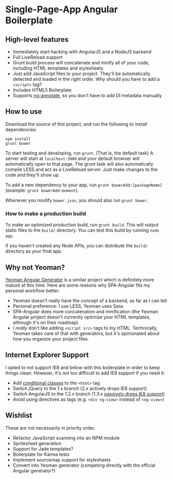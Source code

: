 # Single-Page-App Angular Boilerplate

## High-level features

- Immediately start hacking with AngularJS and a NodeJS backend
- Full LiveReload support
- Grunt build process will concatenate and minify all of your code, including HTML templates and stylesheets
- Just add JavaScript files to your project. They'll be automatically detected and loaded in the right order. Why should you have to add a `<script>` tag?
- Includes HTML5 Boilerplate
- Supports [ng-annotate](https://github.com/olov/ng-annotate), so you don't have to add DI metadata manually

## How to use

Download the source of this project, and run the following to install dependencies:

    npm install
    grunt bower

To start testing and developing, run `grunt`. (That is, the default task) A server will start at `localhost:3000` and your default browser will automatically open to that page. The grunt task will also automatically compile LESS and act as a LiveReload server. Just make changes to the code and they'll show up.

To add a new dependency to your app, run `grunt bowerAdd:[packageName]` (example: `grunt bowerAdd:moment`).

Whenever you modify `bower.json`, you should also run `grunt bower`.

### How to make a production build

To make an optimized production build, run `grunt build`. This will output static files to the `build/` directory. You can test this build by running `node app`.

If you haven't created any Node APIs, you can distribute the `build/` directory as your final app.

## Why not Yeoman?

[Yeoman Angular Generator](https://github.com/yeoman/generator-angular) is a similar project which is definitely more mature at this time. Here are some reasons why SPA-Angular fits my personal workflow better:

- Yeoman doesn't really have the concept of a backend, as far as I can tell
- Personal preference: I use LESS, Yeoman uses Sass
- SPA-Angular does more concatenation and minification (the Yeoman Angular project doesn't currently optimize your HTML templates, although it's on their roadmap)
- I *really* don't like adding `<script src>` tags to my HTML. Technically, Yeoman takes care of that with generators, but it's opinionated about how you organize your project files.

## Internet Explorer Support

I opted to not support IE8 and below with this boilerplate in order to keep things clean. However, it's not too difficult to add IE8 support if you need it:

- Add [conditional classes](http://www.paulirish.com/2008/conditional-stylesheets-vs-css-hacks-answer-neither/) to the `<html>` tag
- Switch jQuery to the 1.x branch (2.x actively drops IE8 support)
- Switch AngularJS to the 1.2.x branch (1.3.x [passively drops IE8 support](http://blog.angularjs.org/2013/12/angularjs-13-new-release-approaches.html))
- Avoid using directives as tags (e.g. `<div ng-view>` instead of `<ng-view>`)

## Wishlist

These are not necessarily in priority order.

- Refactor JavaScript scanning into an NPM module
- Spritesheet generation
- Support for Jade templates?
- Boilerplate for Karma tests
- Implement sourcemap support for stylesheets
- Convert into Yeoman generator (competing directly with the official Angular generator?)
